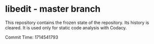 # libedit - master branch

This repository contains the frozen state of the repository.
Its history is cleared. It is used only for static code
analysis with Codacy.

Commit Time: 1714541793